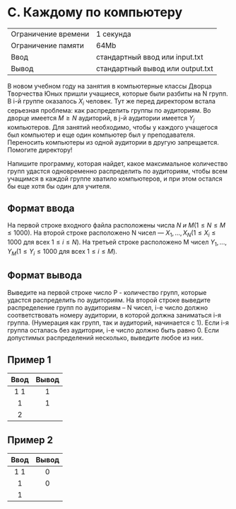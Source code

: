 # C. Каждому по компьютеру

|                     |                                  |
| ------------------- | -------------------------------- |
| Ограничение времени | 1 секунда                        |
| Ограничение памяти  | 64Mb                             |
| Ввод                | стандартный ввод или input.txt   |
| Вывод               | стандартный вывод или output.txt |

В новом учебном году на занятия в компьютерные классы Дворца Творчества Юных пришли учащиеся, которые были разбиты на N групп. В i-й группе оказалось $X_i$ человек. Тут же перед директором встала серьезная проблема: как распределить группы по аудиториям. Во дворце имеется $M ≥ N$ аудиторий, в j-й аудитории имеется $Y_j$ компьютеров. Для занятий необходимо, чтобы у каждого учащегося был компьютер и еще один компьютер был у преподавателя. Переносить компьютеры из одной аудитории в другую запрещается. Помогите директору!

Напишите программу, которая найдет, какое максимальное количество групп удастся одновременно распределить по аудиториям, чтобы всем учащимся в каждой группе хватило компьютеров, и при этом остался бы еще хотя бы один для учителя.

## Формат ввода

На первой строке входного файла расположены числа $N\ и\ M (1 ≤ N ≤ M ≤ 1000)$. На второй строке расположено N чисел — $X_1, …, X_N (1 ≤ X_i ≤ 1000$ для всех $1 ≤ i ≤ N)$. На третьей строке расположено M чисел $Y_1, ..., Y_M (1 ≤ Y_i ≤ 1000$ для всех $1 ≤ i ≤ M)$.

## Формат вывода

Выведите на первой строке число P - количество групп, которые удастся распределить по аудиториям. На второй строке выведите распределение групп по аудиториям – N чисел, i-е число должно соответствовать номеру аудитории, в которой должна заниматься i-я группа. (Нумерация как групп, так и аудиторий, начинается с 1). Если i-я группа осталась без аудитории, i-е число должно быть равно 0. Если допустимых распределений несколько, выведите любое из них.

## Пример 1

| Ввод  | Вывод |
| :---: | :---: |
|  1 1  |   1   |
|   1   |   1   |
|   2   |

## Пример 2

| Ввод  | Вывод |
| :---: | :---: |
|  1 1  |   0   |
|   1   |   0   |
|   1   |